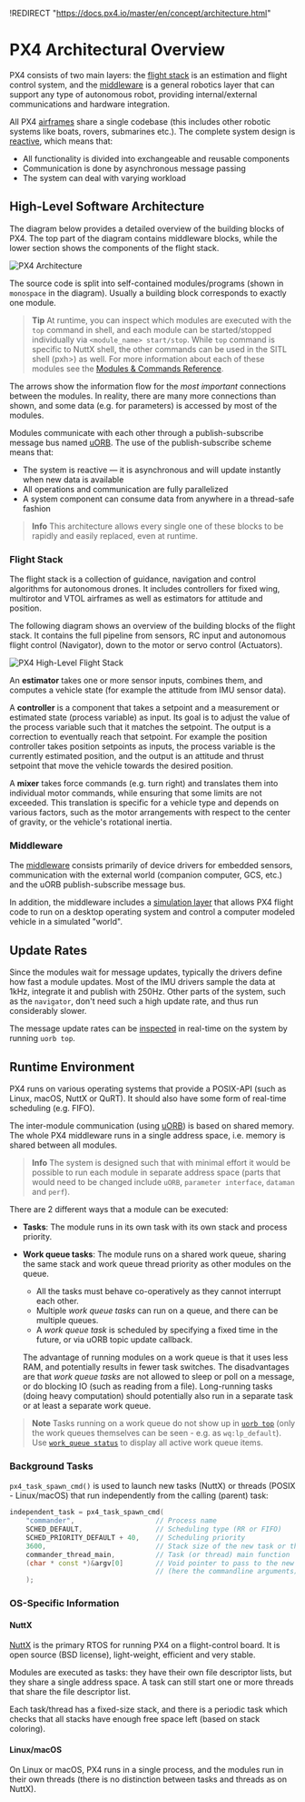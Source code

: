 !REDIRECT "https://docs.px4.io/master/en/concept/architecture.html"

# PX4 Architectural Overview

PX4 consists of two main layers: the [flight stack](#flight-stack) is an estimation and flight control system,
and the [middleware](#middleware) is a general robotics layer that can support any type of autonomous robot, providing internal/external communications and hardware integration.

All PX4 [airframes](../airframes/README.md) share a single codebase (this includes other robotic systems like boats, rovers, submarines etc.). The complete system design is [reactive](http://www.reactivemanifesto.org), which means that:

- All functionality is divided into exchangeable and reusable components
- Communication is done by asynchronous message passing
- The system can deal with varying workload


<a id="architecture"></a>
## High-Level Software Architecture

The diagram below provides a detailed overview of the building blocks of PX4. 
The top part of the diagram contains middleware blocks, while the lower
section shows the components of the flight stack.

![PX4 Architecture](../../assets/diagrams/PX4_Architecture.svg)

<!-- This diagram can be updated from 
[here](https://drive.google.com/file/d/0B1TDW9ajamYkaGx3R0xGb1NaeU0/view?usp=sharing) 
and opened with draw.io Diagrams. You might need to request access if you
don't have a px4.io Google account.
Caution: it can happen that after exporting some of the arrows are wrong. In
that case zoom into the graph until the arrows are correct, and then export
again. -->

The source code is split into self-contained modules/programs (shown in `monospace` in the
diagram). Usually a building block corresponds to exactly one module. 

> **Tip** At runtime, you can inspect which modules are executed with the `top` command in shell, 
> and each module can be started/stopped individually via `<module_name> start/stop`. While `top` command is specific to NuttX shell, the other commands can be used in the SITL shell (pxh>) as well.
> For more information about each of these modules see the
> [Modules & Commands Reference](../middleware/modules_main.md).

The arrows show the information flow for the *most important* connections between
the modules. In reality, there are many more connections than shown, and some data 
(e.g. for parameters) is accessed by most of the modules.

Modules communicate with each other through a 
publish-subscribe message bus named [uORB](../middleware/uorb.md). 
The use of the publish-subscribe scheme means that:

- The system is reactive — it is asynchronous and will update instantly when new data is available
- All operations and communication are fully parallelized
- A system component can consume data from anywhere in a thread-safe fashion

> **Info** This architecture allows every single one of these
> blocks to be rapidly and easily replaced, even at runtime.


<a id="flight-stack"></a>
### Flight Stack

The flight stack is a collection of guidance, navigation and control algorithms 
for autonomous drones. 
It includes controllers for fixed wing, multirotor and VTOL airframes 
as well as estimators for attitude and position.

The following diagram shows an overview of the building blocks of
the flight stack. It contains the full pipeline from sensors, RC input and
autonomous flight control (Navigator), down to the motor or servo control
(Actuators).

![PX4 High-Level Flight Stack](../../assets/diagrams/PX4_High-Level_Flight-Stack.svg)
<!-- This diagram can be updated from 
[here](https://drive.google.com/a/px4.io/file/d/15J0eCL77fHbItA249epT3i2iOx4VwJGI/view?usp=sharing) 
and opened with draw.io Diagrams. You might need to request access if you
don't have a px4.io Google account.
Caution: it can happen that after exporting some of the arrows are wrong. In
that case zoom into the graph until the arrows are correct, and then export
again. -->

An **estimator** takes one or more sensor inputs, combines them, and computes a
vehicle state (for example the attitude from IMU sensor data).

A **controller** is a component that takes a setpoint and a measurement or
estimated state (process variable) as input. Its goal is to adjust the value of
the process variable such that it matches the setpoint. The output is a
correction to eventually reach that setpoint. For example the position
controller takes position setpoints as inputs, the process variable is the
currently estimated position, and the output is an attitude and thrust setpoint
that move the vehicle towards the desired position.

A **mixer** takes force commands (e.g. turn right) and translates them into
individual motor commands, while ensuring that some limits are not
exceeded. This translation is specific for a vehicle type and depends on various
factors, such as the motor arrangements with respect to the center of gravity,
or the vehicle's rotational inertia.


<a id="middleware"></a>
### Middleware

The [middleware](../middleware/README.md) consists primarily of device drivers
for embedded sensors, communication with the external world (companion computer,
GCS, etc.) and the uORB publish-subscribe message bus.

In addition, the middleware includes a [simulation layer](../simulation/README.md) 
that allows PX4 flight code to run on a desktop operating system and control 
a computer modeled vehicle in a simulated "world".



## Update Rates

Since the modules wait for message updates, typically the drivers define how
fast a module updates. Most of the IMU drivers sample the data at 1kHz,
integrate it and publish with 250Hz. Other parts of the system, such
as the `navigator`, don't need such a high update rate, and thus run
considerably slower.

The message update rates can be [inspected](../middleware/uorb.md)
in real-time on the system by running `uorb top`.

<a id="runtime-environment"></a>
## Runtime Environment

PX4 runs on various operating systems that provide a POSIX-API (such as Linux, macOS, NuttX or QuRT).
It should also have some form of real-time scheduling (e.g. FIFO).

The inter-module communication (using [uORB](../middleware/uorb.md)) is based on shared memory.
The whole PX4 middleware runs in a single address space, i.e. memory is shared between all modules.

> **Info** The system is designed such that with minimal effort it would be possible to run each module in separate address space (parts that would need to be changed include `uORB`, `parameter interface`, `dataman` and `perf`).

There are 2 different ways that a module can be executed:
- **Tasks**: The module runs in its own task with its own stack and process priority.
- **Work queue tasks**: The module runs on a shared work queue, sharing the same stack and work queue thread priority as other modules on the queue.
  - All the tasks must behave co-operatively as they cannot interrupt each other.
  - Multiple *work queue tasks* can run on a queue, and there can be multiple queues.
  - A *work queue task* is scheduled by specifying a fixed time in the future, or via uORB topic update callback.

  The advantage of running modules on a work queue is that it uses less RAM, and potentially results in fewer task switches. The disadvantages are that *work queue tasks* are not allowed to sleep or poll on a message, or do blocking IO (such as reading from a file).
  Long-running tasks (doing heavy computation) should potentially also run in a separate task or at least a separate work queue.

> **Note** Tasks running on a work queue do not show up in [`uorb top`](../middleware/modules_communication.md#uorb) (only the work queues themselves can be seen - e.g. as `wq:lp_default`).
  Use [`work_queue status`](../middleware/modules_system.md#workqueue) to display all active work queue items.


### Background Tasks

`px4_task_spawn_cmd()` is used to launch new tasks (NuttX) or threads (POSIX - Linux/macOS) that run independently from the calling (parent) task:

```cpp
independent_task = px4_task_spawn_cmd(
    "commander",                    // Process name
    SCHED_DEFAULT,                  // Scheduling type (RR or FIFO)
    SCHED_PRIORITY_DEFAULT + 40,    // Scheduling priority
    3600,                           // Stack size of the new task or thread
    commander_thread_main,          // Task (or thread) main function
    (char * const *)&argv[0]        // Void pointer to pass to the new task
                                    // (here the commandline arguments).
    );
```


### OS-Specific Information

#### NuttX

[NuttX](http://nuttx.org/) is the primary RTOS for running PX4 on a flight-control
board. It is open source (BSD license), light-weight, efficient and very stable.

Modules are executed as tasks: they have their own file descriptor lists, but
they share a single address space. A task can still start one or more threads
that share the file descriptor list.

Each task/thread has a fixed-size stack, and there is a periodic task which
checks that all stacks have enough free space left (based on stack coloring).


#### Linux/macOS

On Linux or macOS, PX4 runs in a single process, and the modules run in their own
threads (there is no distinction between tasks and threads as on NuttX).
